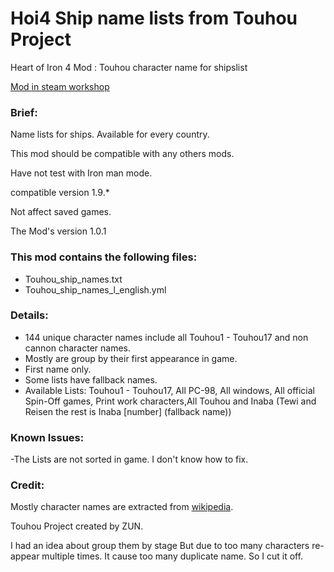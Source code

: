 # Hoi4 Ship name lists from Touhou Project
 Heart of Iron 4 Mod : Touhou character name for shipslist

[Mod in steam workshop](https://en.wikipedia.org/wiki/List_of_Touhou_Project_characters)


### Brief:
Name lists for ships. Available for every country.

This mod should be compatible with any others mods.

Have not test with Iron man mode.

compatible version 1.9.*

Not affect saved games.

The Mod's version 1.0.1



### This mod contains the following files:
- Touhou_ship_names.txt
- Touhou_ship_names_l_english.yml

### Details:
- 144 unique character names include all Touhou1 - Touhou17 and non cannon character  names.
- Mostly are group by their first appearance in game.
- First name only.
- Some lists have fallback names.
- Available Lists: Touhou1 - Touhou17, All PC-98, All windows, All official Spin-Off games, Print work characters,All Touhou and Inaba (Tewi and Reisen the rest is Inaba [number] (fallback name))  

### Known Issues:
-The Lists are not sorted in game. I don't know how to fix.

### Credit:
Mostly character names are extracted from [wikipedia](https://en.wikipedia.org/wiki/List_of_Touhou_Project_characters).

Touhou Project created by ZUN.


I had an idea about group them by stage But due to too many characters re-appear multiple times. It cause too many duplicate name. So I cut it off.